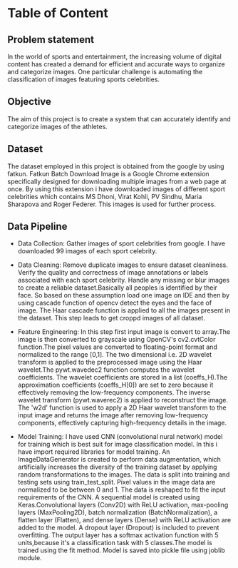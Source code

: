 # Table of Content

## Problem statement 
In the world of sports and entertainment, the increasing volume of digital content has created a demand for efficient and accurate ways to organize and categorize images.  One particular challenge is automating the classification of images featuring sports celebrities. 

## Objective
The aim of this project is to create a system that can accurately identify and categorize images of the athletes.

## Dataset
The dataset employed in this project is obtained from the google by using fatkun. Fatkun Batch Download Image is a Google Chrome extension specifically designed for downloading multiple images from a web page at once. By using this extension i have downloaded images of different sport celebrities which contains MS Dhoni, Virat Kohli, PV Sindhu, Maria Sharapova and Roger Federer.
This images is used for further process.

## Data Pipeline

* Data Collection: Gather images of sport celebrities from google. I have downloaded 99 images of each sport celebrity.

* Data Cleaning: Remove duplicate images to ensure dataset cleanliness. Verify the quality and correctness of image annotations or labels associated with each sport celebrity.
Handle any missing or blur images to create a reliable dataset.Basically all peoples is identified by their face. So based on these assumption load one image on IDE and then by using cascade function of opencv detect the eyes and the face of image. The Haar cascade function is applied to all the images present in the dataset. This step leads to get croppd images of all dataset.

* Feature Engineering: In this step first input image is convert to array.The image is then converted to grayscale using OpenCV's cv2.cvtColor function.The pixel values are converted to floating-point format and normalized to the range [0,1]. The two dimensional i.e. 2D wavelet transform is applied to the preprocessed image using the Haar wavelet.The pywt.wavedec2 function computes the wavelet coefficients. The wavelet coefficients are stored in a list (coeffs_H).The approximation coefficients (coeffs_H[0]) are set to zero because it effectively removing the low-frequency components. The inverse wavelet transform (pywt.waverec2) is applied to reconstruct the image. The 'w2d' function is used to apply a 2D Haar wavelet transform to the input image and returns the image after removing low-frequency components, effectively capturing high-frequency details in the image.

* Model Training: I have used CNN (convolutional nural network) model for training which is best suit for image classification model. In this i have import required libraries for model training. An ImageDataGenerator is created to perform data augmentation, which artificially increases the diversity of the training dataset by applying random transformations to the images. 
The data is split into training and testing sets using train_test_split. Pixel values in the image data are normalized to be between 0 and 1. The data is reshaped to fit the input requirements of the CNN. A sequential model is created using Keras.Convolutional layers (Conv2D) with ReLU activation, max-pooling layers (MaxPooling2D), batch normalization (BatchNormalization), a flatten layer (Flatten), and dense layers (Dense) with ReLU activation are added to the model. A dropout layer (Dropout) is included to prevent overfitting. The output layer has a softmax activation function with 5 units,because it's a classification task with 5 classes.The model is trained using the fit method. Model is saved into pickle file using joblib module.
